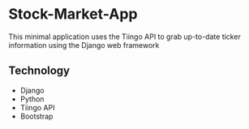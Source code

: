 # Stock-Market-App

This minimal application uses the Tiingo API to grab up-to-date ticker information using the Django web framework

## Technology
- Django
- Python
- Tiingo API
- Bootstrap
